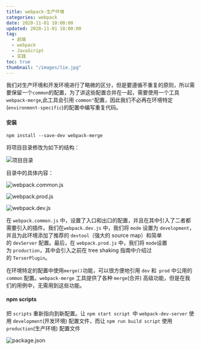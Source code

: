 ```yaml
---
title: webpack-生产环境
categories: webpack
date: 2020-11-01 10:00:00
updated: 2020-11-01 10:00:00
tag:
  - 前端
  - webpack
  - JavaScript
  - 实践
toc: true
thumbnail: "/images/lie.jpg"
---
```

我们对生产环境和开发环境进行了略微的区分，但是要遵循不重复的原则，所以需要保留一个`common`的配置，为了讲这些配置合并在一起，需要使用一个工具`webpack-merge`,此工具会引用 `common"`配置，因此我们不必再在环境特定(`environment-specific`)的配置中编写重复代码。
#### 安装
```
npm install --save-dev webpack-merge
```
<!--more-->
将项目目录修改为如下的结构：

![项目目录](https://upload-images.jianshu.io/upload_images/13681871-377c71ae3b8afc2d.png?imageMogr2/auto-orient/strip%7CimageView2/2/w/1240)

目录中的具体内容：

![webpack.common.js](https://upload-images.jianshu.io/upload_images/13681871-b9fdf17870a9be9b.png?imageMogr2/auto-orient/strip%7CimageView2/2/w/1240)

![webpack.prod.js](https://upload-images.jianshu.io/upload_images/13681871-fad7647731d6e3fa.png?imageMogr2/auto-orient/strip%7CimageView2/2/w/1240)

![webpack.dev.js](https://upload-images.jianshu.io/upload_images/13681871-788d5bd076a49dfc.png?imageMogr2/auto-orient/strip%7CimageView2/2/w/1240)

在 `webpack.common.js` 中，设置了入口和出口的配置，并且在其中引入了二者都需要引入的插件。我们在`webpack.dev.js` 中，我们将 `mode` 设置为 `development`，并且为此环境添加了推荐的 `devtool`（强大的 source map）和简单的 `devServer` 配置。最后，在 `webpack.prod.js` 中，我们将 `mode`设置为 `production`，其中会引入之前在 tree shaking 指南中介绍过的 `TerserPlugin`。

在环境特定的配置中使用` merge() `功能，可以很方便地引用 `dev` 和` prod` 中公用的 `common` 配置。`webpack-merge` 工具提供了各种 `merge`(合并) 高级功能，但是在我们的用例中，无需用到这些功能。
#### npm scripts
把 `scripts` 重新指向到新配置。让 `npm start script `中 `webpack-dev-server` 使用 `development`(开发环境) 配置文件，而让 `npm run build script` 使用 `production`(生产环境) 配置文件

![package.json](https://upload-images.jianshu.io/upload_images/13681871-6a30fcf97e0b9e37.png?imageMogr2/auto-orient/strip%7CimageView2/2/w/1240)


